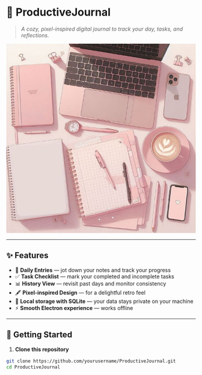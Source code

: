 # 🌸 ProductiveJournal

> *A cozy, pixel-inspired digital journal to track your day, tasks, and reflections.*  

![ProductiveJournal Banner](assets/icon.png) <!-- if you have a banner image, or remove this line -->

---

## ✨ Features

- 📅 **Daily Entries** — jot down your notes and track your progress
- ✅ **Task Checklist** — mark your completed and incomplete tasks
- 📊 **History View** — revisit past days and monitor consistency
- 🖋 **Pixel-inspired Design** — for a delightful retro feel
- 💾 **Local storage with SQLite** — your data stays private on your machine
- ⚡ **Smooth Electron experience** — works offline

---

## 🚀 Getting Started

1. **Clone this repository**

```bash
git clone https://github.com/yourusername/ProductiveJournal.git
cd ProductiveJournal
